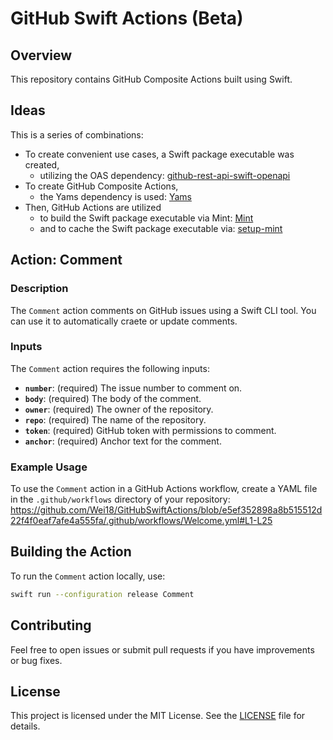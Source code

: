 # GitHub Swift Actions (Beta)

## Overview

This repository contains GitHub Composite Actions built using Swift. 

## Ideas  
This is a series of combinations:  
- To create convenient use cases, a Swift package executable was created,  
  - utilizing the OAS dependency: [github-rest-api-swift-openapi](https://github.com/Wei18/github-rest-api-swift-openapi)  
- To create GitHub Composite Actions,  
  - the Yams dependency is used: [Yams](https://github.com/jpsim/Yams)  
- Then, GitHub Actions are utilized  
  - to build the Swift package executable via Mint: [Mint](https://github.com/yonaskolb/Mint)  
  - and to cache the Swift package executable via: [setup-mint](https://github.com/irgaly/setup-mint)

## Action: Comment

### Description

The `Comment` action comments on GitHub issues using a Swift CLI tool. You can use it to automatically craete or update comments.

### Inputs

The `Comment` action requires the following inputs:

- **`number`**: (required) The issue number to comment on.
- **`body`**: (required) The body of the comment.
- **`owner`**: (required) The owner of the repository.
- **`repo`**: (required) The name of the repository.
- **`token`**: (required) GitHub token with permissions to comment.
- **`anchor`**: (required) Anchor text for the comment.

### Example Usage

To use the `Comment` action in a GitHub Actions workflow, create a YAML file in the `.github/workflows` directory of your repository:
https://github.com/Wei18/GitHubSwiftActions/blob/e5ef352898a8b515512d22f4f0eaf7afe4a555fa/.github/workflows/Welcome.yml#L1-L25

## Building the Action

To run the `Comment` action locally, use:

```sh
swift run --configuration release Comment
```

## Contributing

Feel free to open issues or submit pull requests if you have improvements or bug fixes.

## License

This project is licensed under the MIT License. See the [LICENSE](LICENSE) file for details.

